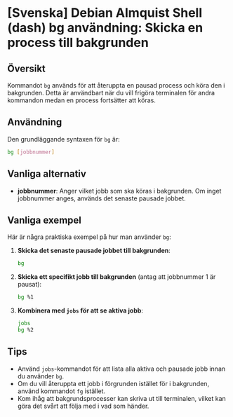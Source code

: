 # [Svenska] Debian Almquist Shell (dash) bg användning: Skicka en process till bakgrunden

## Översikt
Kommandot `bg` används för att återuppta en pausad process och köra den i bakgrunden. Detta är användbart när du vill frigöra terminalen för andra kommandon medan en process fortsätter att köras.

## Användning
Den grundläggande syntaxen för `bg` är:

```bash
bg [jobbnummer]
```

## Vanliga alternativ
- **jobbnummer**: Anger vilket jobb som ska köras i bakgrunden. Om inget jobbnummer anges, används det senaste pausade jobbet.

## Vanliga exempel
Här är några praktiska exempel på hur man använder `bg`:

1. **Skicka det senaste pausade jobbet till bakgrunden**:
   ```bash
   bg
   ```

2. **Skicka ett specifikt jobb till bakgrunden** (antag att jobbnummer 1 är pausat):
   ```bash
   bg %1
   ```

3. **Kombinera med `jobs` för att se aktiva jobb**:
   ```bash
   jobs
   bg %2
   ```

## Tips
- Använd `jobs`-kommandot för att lista alla aktiva och pausade jobb innan du använder `bg`.
- Om du vill återuppta ett jobb i förgrunden istället för i bakgrunden, använd kommandot `fg` istället.
- Kom ihåg att bakgrundsprocesser kan skriva ut till terminalen, vilket kan göra det svårt att följa med i vad som händer.